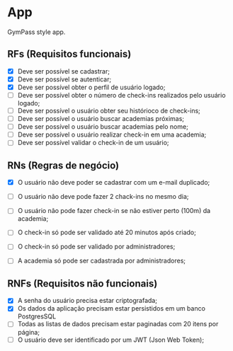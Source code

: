 # App

GymPass style app.

## RFs (Requisitos funcionais)

- [x] Deve ser possível se cadastrar;
- [x] Deve ser possível se autenticar;
- [x] Deve ser possível obter o perfil de usuário logado;
- [ ] Deve ser possível obter o número de check-ins realizados pelo usuário logado;
- [ ] Deve ser possível o usuário obter seu histórioco de check-ins;
- [ ] Deve ser possível o usuário buscar academias próximas;
- [ ] Deve ser possível o usuário buscar academias pelo nome;
- [ ] Deve ser possível o usuário realizar check-in em uma academia;
- [ ] Deve ser possível validar o check-in de um usuário;

## RNs (Regras de negócio)

- [x] O usuário não deve poder se cadastrar com um e-mail duplicado;
- [ ] O usuário não deve pode fazer 2 chack-ins no mesmo dia;
- [ ] O usuário não pode fazer check-in se não estiver perto (100m) da academia;
- [ ] O check-in só pode ser validado até 20 minutos após criado;
- [ ] O check-in só pode ser validado por administradores;
- [ ] A academia só pode ser cadastrada por administradores;


## RNFs (Requisitos não funcionais)
- [x] A senha do usuário precisa estar criptografada;
- [x] Os dados da aplicação precisam estar persistidos em um banco PostgresSQL
- [ ] Todas as listas de dados precisam estar paginadas com 20 itens por página;
- [ ] O usuário deve ser identificado por um JWT (Json Web Token);